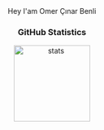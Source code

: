 <center>Hey I'am Omer Çınar Benli</center>

<h3 align="center">GitHub Statistics</h3>
<p align="center">
  <img src="https://github-readme-stats.vercel.app/api?username=CinarBenli&count_private=true&show_icons=true&theme=onedark&hide_border=true" width="%100" height="150px" alt="stats" />
